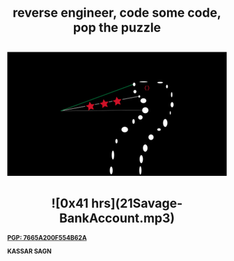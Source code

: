 <h1 align="center">reverse engineer, code some code, pop the puzzle</h1>
<h1 align="center"><img src="logo.jpeg" /></h1>

<h1 align="center">![0x41 hrs](21Savage-BankAccount.mp3)</h1>

[**PGP: 7665A200F554B62A**](https://keybase.io/tjkr0wn/pgp_keys.asc)

__KASSAR SAGN__
